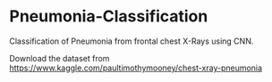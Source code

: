 # Pneumonia-Classification
Classification of Pneumonia from frontal chest X-Rays using CNN.

Download the dataset from https://www.kaggle.com/paultimothymooney/chest-xray-pneumonia
